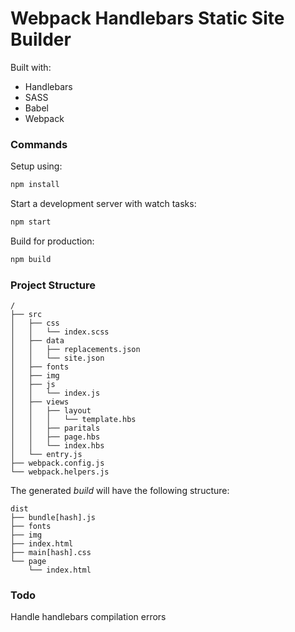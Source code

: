 # Webpack Handlebars Static Site Builder

Built with:

* Handlebars
* SASS
* Babel
* Webpack

### Commands

Setup using:
```bash
npm install
```

Start a development server with watch tasks:
```bash
npm start
```

Build for production:
```bash
npm build
```

### Project Structure

```
/
├── src
│   ├── css
│   │   └── index.scss
│   ├── data
│   │   ├── replacements.json
│   │   └── site.json
│   ├── fonts
│   ├── img
│   ├── js
│   │   └── index.js
│   ├── views
│   │   ├── layout
│   │   │   └── template.hbs
│   │   ├── paritals
│   │   ├── page.hbs
│   │   └── index.hbs
│   └── entry.js
├── webpack.config.js
└── webpack.helpers.js
```

The generated _build_ will have the following structure:
```
dist
├── bundle[hash].js
├── fonts
├── img
├── index.html
├── main[hash].css
└── page
    └── index.html
```

### Todo

Handle handlebars compilation errors